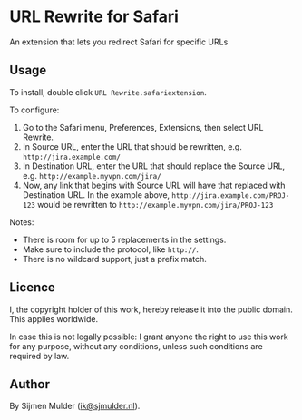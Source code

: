 URL Rewrite for Safari
======================

An extension that lets you redirect Safari for specific URLs


Usage
-----

To install, double click `URL Rewrite.safariextension`.

To configure:

 1. Go to the Safari menu, Preferences, Extensions, then select URL Rewrite.
 2. In Source URL, enter the URL that should be rewritten, e.g. `http://jira.example.com/`
 3. In Destination URL, enter the URL that should replace the Source URL, e.g. `http://example.myvpn.com/jira/`
 4. Now, any link that begins with Source URL will have that replaced with Destination URL. In the example above, `http://jira.example.com/PROJ-123` would be rewritten to `http://example.myvpn.com/jira/PROJ-123`

Notes:
 
 * There is room for up to 5 replacements in the settings.
 * Make sure to include the protocol, like `http://`.
 * There is no wildcard support, just a prefix match.


Licence
-------

I, the copyright holder of this work, hereby release it into the public domain. This applies worldwide.

In case this is not legally possible: I grant anyone the right to use this work for any purpose, without any conditions, unless such conditions are required by law.


Author
------

By Sijmen Mulder (ik@sjmulder.nl).
